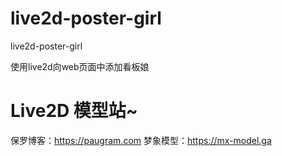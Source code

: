 # live2d-poster-girl
live2d-poster-girl

使用live2d向web页面中添加看板娘  

# Live2D 模型站~
保罗博客：https://paugram.com
梦象模型：https://mx-model.ga

